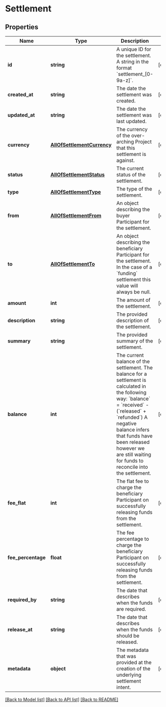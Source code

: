 # Settlement

## Properties
Name | Type | Description | Notes
------------ | ------------- | ------------- | -------------
**id** | **string** | A unique ID for the settlement.  A string in the format &#x60;settlement_[0-9a-z]&#x60;. | [optional] 
**created_at** | **string** | The date the settlement was created. | [optional] 
**updated_at** | **string** | The date the settlement was last updated. | [optional] 
**currency** | [**AllOfSettlementCurrency**](AllOfSettlementCurrency.md) | The currency of the over-arching Project that this settlement is against. | [optional] 
**status** | [**AllOfSettlementStatus**](AllOfSettlementStatus.md) | The current status of the settlement. | [optional] 
**type** | [**AllOfSettlementType**](AllOfSettlementType.md) | The type of the settlement. | [optional] 
**from** | [**AllOfSettlementFrom**](AllOfSettlementFrom.md) | An object describing the buyer Participant for the settlement. | [optional] 
**to** | [**AllOfSettlementTo**](AllOfSettlementTo.md) | An object describing the beneficiary Participant for the settlement. In the case of a &#x60;funding&#x60; settlement this value will always be null. | [optional] 
**amount** | **int** | The amount of the settlement. | [optional] 
**description** | **string** | The provided description of the settlement. | [optional] 
**summary** | **string** | The provided summary of the settlement. | [optional] 
**balance** | **int** | The current balance of the settlement. The balance for a settlement is calculated in the following way:  &#x60;balance&#x60; &#x3D; &#x60;received&#x60; - (&#x60;released&#x60; + &#x60;refunded&#x60;)  A negative balance infers that funds have been released however we are still waiting for funds to reconcile into the settlement. | [optional] 
**fee_flat** | **int** | The flat fee to charge the beneficiary Participant on successfully releasing funds from the settlement. | [optional] 
**fee_percentage** | **float** | The fee percentage to charge the beneficiary Participant on successfully releasing funds from the settlement. | [optional] 
**required_by** | **string** | The date that describes when the funds are required. | [optional] 
**release_at** | **string** | The date that describes when the funds should be released. | [optional] 
**metadata** | **object** | The metadata that was provided at the creation of the underlying settlement intent. | [optional] 

[[Back to Model list]](../../README.md#documentation-for-models) [[Back to API list]](../../README.md#documentation-for-api-endpoints) [[Back to README]](../../README.md)

